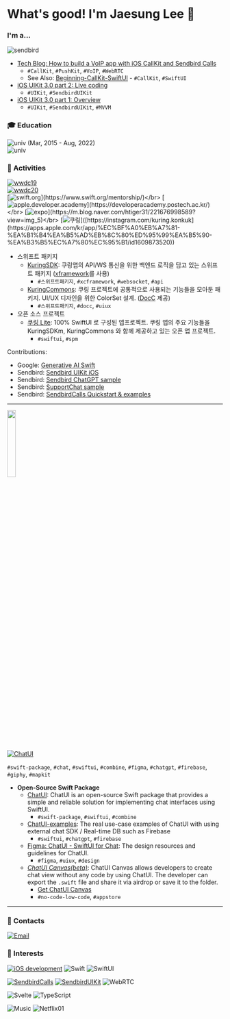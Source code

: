 # What's good! I'm Jaesung Lee 👋

### I'm a...

![sendbird](https://img.shields.io/badge/Software_engineer_(Client_iOS)-Sendbird,_Inc.-825eeb?style=for-the-badge)
- [Tech Blog: How to build a VoIP app with iOS CallKit and Sendbird Calls](https://sendbird.com/developer/tutorials/make-local-calls-with-callkit-and-sendbird-calls)
  - `#CallKit`, `#PushKit`, `#VoIP`, `#WebRTC`
  - See Also: [Beginning-CallKit-SwiftUI](https://github.com/jaesung-0o0/Beginning-CallKit-SwiftUI) - `#CallKit`, `#SwiftUI`
- [iOS UIKit 3.0 part 2: Live coding](https://www.youtube.com/watch?v=P1l2k4VMWCY)
  - `#UIKit`, `#SendbirdUIKit`
- [iOS UIKit 3.0 part 1: Overview](https://www.youtube.com/watch?v=esn1v0f13Os)
  - `#UIKit`, `#SendbirdUIKit`, `#MVVM`

### 🎓 Education
![univ (Mar, 2015 - Aug, 2022)](https://img.shields.io/badge/ELECTRICAL_AND_ELECTRONICS_ENGINEERING-Konkuk_univ.-036b40?style=for-the-badge)</br>
![univ](https://img.shields.io/badge/2019_Global_Student_Institute-State_University_of_New_York_@_Stony_Brook-990000?style=for-the-badge)

### 🏅 Activities

[![wwdc19](https://img.shields.io/badge/WWDC19_Scholarship-Winner-999999?style=for-the-badge&logo=apple&logoColor=white)](https://blog.naver.com/dreamkonkuk/221537896778)</br>
[![wwdc20](https://img.shields.io/badge/WWDC20_Swift_Student_Challenge-Winner-999999?style=for-the-badge&logo=apple&logoColor=white)](http://www.konkuk.ac.kr/Administration/Pub/jsp/New/ku_pe_02_01.jsp?forum=people&id=5b3f1eb)</br>
[![swift.org](https://img.shields.io/badge/Swift_Mentorship_Program_(Swift.org)-Mentor-fa7343?style=for-the-badge&logo=swift&logoColor=white)](https://www.swift.org/mentorship/)</br>
[![apple.developer.academy](https://img.shields.io/badge/Apple_Developer_Academy_@_POSTECH_Lunch_Session_(Nov_2022)-Speaker-999999?style=for-the-badge&logo=apple&logoColor=white)](https://developeracademy.postech.ac.kr/)</br>
[![expo](https://img.shields.io/badge/2019_Software_Education_Festival_@_Yeosu_Expo_(한국과학창의재단_KOFAC)-SW_Talk_Busking_Speaker-000020?style=for-the-badge&logo=expo&logoColor=white)](https://m.blog.naver.com/htiger31/221676998589?view=img_5)</br>
[![쿠링](https://img.shields.io/badge/건국대학교_공지앱_쿠링_(kuring.konkuk)-iOS_Developer_&_Engineering_Manager_&_UIUX_Designer-3dbd80?style=for-the-badge)]([https://instagram.com/kuring.konkuk](https://apps.apple.com/kr/app/%EC%BF%A0%EB%A7%81-%EA%B1%B4%EA%B5%AD%EB%8C%80%ED%95%99%EA%B5%90-%EA%B3%B5%EC%A7%80%EC%95%B1/id1609873520))
- 스위프트 패키지 
  - [KuringSDK](https://github.com/KU-Stacks/kuring-sdk-ios-spm): 쿠링앱의 API/WS 통신을 위한 백엔드 로직을 담고 있는 스위프트 패키지 ([xframework](https://github.com/KU-Stacks/kuring-sdk-ios-spm/tree/main/XCFramework/KuringSDK.xcframework)를 사용)
    - `#스위프트패키지`, `#xcframework`, `#websocket`, `#api`
  - [KuringCommons](https://github.com/KU-Stacks/kuring-ios-commons): 쿠링 프로젝트에 공통적으로 사용되는 기능들을 모아둔 패키지. UI/UX 디자인을 위한 ColorSet 설계. ([DocC](https://github.com/KU-Stacks/kuring-ios-commons/tree/main/KuringCommons.doccarchive) 제공)
    - `#스위프트패키지`, `#docc`, `#uiux`
- 오픈 소스 프로젝트
  - [쿠링 Lite](https://github.com/KU-Stacks/kuring-lite-ios): 100% SwiftUI 로 구성된 앱프로젝트. 쿠링 앱의 주요 기능들을 KuringSDKm, KuringCommons 와 함께 제공하고 있는 오픈 앱 프로젝트.
    - `#swiftui`, `#spm`

Contributions:
- Google: [Generative AI Swift](https://github.com/google/generative-ai-swift/pull/9)
- Sendbird: [Sendbird UIKit iOS](https://github.com/sendbird/sendbird-uikit-ios/graphs/contributors)
- Sendbird: [Sendbird ChatGPT sample](https://github.com/sendbird/sendbird-chatgpt-sample-ios)
- Sendbird: [SupportChat sample](https://github.com/sendbird/sendbird-supportchat-sample-ios)
- Sendbird: [SendbirdCalls Quickstart & examples](https://github.com/sendbird/quickstart-calls-directcall-ios/graphs/contributors)

- - -

<img src="https://user-images.githubusercontent.com/53814741/221390710-42623ce0-71cc-4bb4-9293-e3a7882ca608.png" width="20%"/>

[![ChatUI](https://img.shields.io/badge/SwiftUI_for_Chat-ChatUI-955FDC?style=for-the-badge)](https://github.com/jaesung-0o0/ChatUI)

`#swift-package`, `#chat`, `#swiftui`, `#combine`, `#figma`, `#chatgpt`, `#firebase`, `#giphy`, `#mapkit`
- **Open-Source Swift Package**
  - [ChatUI](https://github.com/jaesung-0o0/ChatUI): ChatUI is an open-source Swift package that provides a simple and reliable solution for implementing chat interfaces using SwiftUI.
    - `#swift-package`, `#swiftui`, `#combine`
  - [ChatUI-examples](https://github.com/jaesung-0o0/ChatUI-examples): The real use-case examples of ChatUI with using external chat SDK / Real-time DB such as Firebase
    - `#swiftui`, `#chatgpt`, `#firebase`
  - [Figma: ChatUI - SwiftUI for Chat](https://www.figma.com/community/file/1211259538649728876): The design resources and guidelines for ChatUI.
    - `#figma`, `#uiux`, `#design`
  - [*ChatUI Canvas(beta)*](https://www.notion.so/j-sung-0o0/How-to-create-chat-view-without-code-9dc5e1b673b94a3f9fa4f864d1e6b882?pvs=4): ChatUI Canvas allows developers to create chat view without any code by using ChatUI. The developer can export the `.swift` file and share it via airdrop or save it to the folder.
    - [Get ChatUI Canvas](https://testflight.apple.com/join/AKiViqEk)
    - `#no-code-low-code`, `#appstore`

- - -

### 🤙 Contacts
[![Email](https://img.shields.io/badge/Email-168de2?style=for-the-badge&logo=mail.ru&logoColor=white)](mailto:chic0815@icloud.com)

### 🍿 Interests
[![iOS development](https://img.shields.io/badge/iOS_Development-999999?style=for-the-badge&logo=apple&logoColor=white)](https://developer.apple.com)
![Swift](https://img.shields.io/badge/Swift-fa7343?style=for-the-badge&logo=swift&logoColor=white)
![SwiftUI](https://img.shields.io/badge/Swiftui-blue?style=for-the-badge&logo=swift&logoColor=white)

[![SendbirdCalls](https://img.shields.io/badge/Sendbird_calls-825eeb?style=for-the-badge)](https://sendbird.com/features/voice-and-video)
[![SendbirdUIKit](https://img.shields.io/badge/Sendbird_UIKit-825eeb?style=for-the-badge)](https://sendbird.com/features/chat-messaging/uikit)
![WebRTC](https://img.shields.io/badge/WebRTC-333333?style=for-the-badge&logo=webrtc&logoColor=white)

![Svelte](https://img.shields.io/badge/Svelte-FF3E00?style=for-the-badge&logo=svelte&logoColor=white)
![TypeScript](https://img.shields.io/badge/TypeScript-3178C6?style=for-the-badge&logo=typescript&logoColor=white)

![Music](https://img.shields.io/badge/Listening_to_Music-fd5260?style=for-the-badge&logo=apple-music&logoColor=white)
![Netflix01](https://img.shields.io/badge/Stranger_Things-E50914?style=for-the-badge&logo=netflix&logoColor=white)
